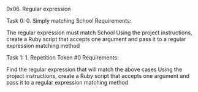 0x06. Regular expression

Task 0:
	0. Simply matching School
Requirements:

The regular expression must match School
Using the project instructions, create a Ruby script that accepts one argument and pass it to a regular expression matching method

Task 1:
	1. Repetition Token #0
Requirements:

Find the regular expression that will match the above cases
Using the project instructions, create a Ruby script that accepts one argument and pass it to a regular expression matching method
